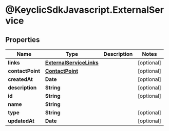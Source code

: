 # @KeyclicSdkJavascript.ExternalService

## Properties
Name | Type | Description | Notes
------------ | ------------- | ------------- | -------------
**links** | [**ExternalServiceLinks**](ExternalServiceLinks.md) |  | [optional] 
**contactPoint** | [**ContactPoint**](ContactPoint.md) |  | [optional] 
**createdAt** | **Date** |  | [optional] 
**description** | **String** |  | [optional] 
**id** | **String** |  | [optional] 
**name** | **String** |  | 
**type** | **String** |  | [optional] 
**updatedAt** | **Date** |  | [optional] 


